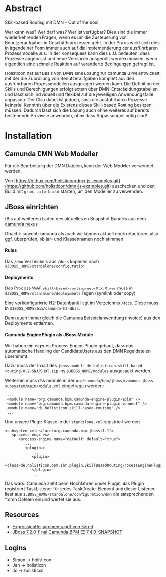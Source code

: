# Abstract

Skill-based Routing mit DMN - Out of the box!

Wer kann was? Wer darf was? Wer ist verfügbar? Dies sind die immer wiederkehrenden Fragen, wenn es um die Zusteuerung von Benutzeraufgaben in Geschäftsprozessen geht. In der Praxis wirkt sich dies in irgendeiner Form immer auch auf die Implementierung der ausführbaren Prozessmodelle aus. In der Konsequenz kann dies u.U. bedeuten, dass Prozesse angepasst und neue Versionen ausgerollt werden müssen, wenn eigentlich eine schnelle Reaktion auf veränderte Bedingungen gefragt ist.

Holisticon hat auf Basis von DMN eine Lösung für camunda BPM entwickelt, mit der die Zuordnung von Benutzeraufgaben komplett aus den ausführbaren Prozessmodellen ausgelagert werden kann. Die Definition der Skills und Berechtigungen erfolgt extern über DMN-Entscheidungstabellen und lässt sich individuell und flexibel auf die jeweiligen Anwendungsfälle anpassen. Der Clou dabei ist jedoch, dass die ausführbaren Prozesse keinerlei Kenntnis über die Existenz dieses Skill-based Routing besitzen müssen. Dadurch lässt sich die Lösung auch ohne weiteres auf bereits bestehende Prozesse anwenden, ohne dass Anpassungen nötig sind! 

# Installation

## Camunda DMN Web Modeller

Für die Bearbeitung der DMN Dateien, kann der Web Modeler verwendet werden. 

Von [https://github.com/holisticon/dmn-js-examples.git](https://github.com/holisticon/dmn-js-examples.git) auschecken und den Build mit `grunt auto-build` starten, um den Modeller zu verwenden.


## JBoss einrichten

(Bis auf weiteres) Laden des aktuellesten Snapshot Bundles aus dem [camunda nexus](https://app.camunda.com/nexus/content/repositories/camunda-bpm-snapshots/org/camunda/bpm/jboss/camunda-bpm-ee-jboss/7.4.0-SNAPSHOT/)

Obacht: sowohl camunda als auch wir können aktuell noch refactoren, also ggf. überprüfen, ob jar- und Klassennamen noch stimmen

#### Rules

Das `/dmn` Verzeichnis aus `/docs` kopieren nach `$JBOSS_HOME/standalone/configuration`

#### Deployments
    
Das Process WAR `skill-based-routing-web-X.X.X.war` muss in `$JBOSS_HOME/standalone/deployments` liegen (symlink oder copy)    

Eine vorkonfigurierte H2-Datenbank liegt im Verzeichnis `/docs`. Diese muss in `$JBOSS_HOME/bin/camunda-h2-dbs/`.

Dann auch immer gleich die Camunda Beispielanwendung (invoice) aus den Deployments entfernen.


#### Camunda Engine Plugin als JBoss Module

Wir haben ein eigenes  Process Engine Plugin gebaut, dass das automatische Handling der CandidateUsers aus den DMN Regeldateien übernimmt.

Dazu muss der Inhalt des `jboss-module-de.holisticon.skill-based-routing-0.2-SNAPSHOT.zip` ins `$JBOSS_HOME/modules` ausgepackt werden.    

Weiterhin muss das module in der `org/camunda/bpm/jboss/camunda-jboss-subsystem/main/module.xml` eingetragen werden:


     ...
     <module name="org.camunda.bpm.camunda-engine-plugin-spin" />
     <module name="org.camunda.bpm.camunda-engine-plugin-connect" />
     <module name="de.holisticon.skill-based-routing" />
     ...


Und unsere Plugin Klasse in der `standalone.xml` registriert werden

    <subsystem xmlns="urn:org.camunda.bpm.jboss:1.1">
       <process-engines>
          <process-engine name="default" default="true">
             ...
             <plugins>
                ...
                <plugin>
                   <class>de.holisticon.bpm.sbr.plugin.SkillBasedRoutingProcessEnginePlugin</class>
                </plugin>
                ...


Das wars. Camunda zieht beim Hochfahren unser Plugin, das Plugin registriert TaskListener für jedes TaskCreate-Element und dieser 
Listener liest aus `$JBOSS_HOME/standalone/configuration/dmn` die entsprechenden *.dmn Dateien ein und wertet sie aus. 



## Resources

* [ExpressionRequirements.pdf von Bernd](docs/ExpressionRequirements.pdf)
* [JBoss 7.2.0-Final Camunda BPM EE 7.4.0-SNAPSHOT](https://app.camunda.com/nexus/content/repositories/camunda-bpm-snapshots/org/camunda/bpm/jboss/camunda-bpm-ee-jboss/7.4.0-SNAPSHOT/)

## Logins

* Simon -> holisticon   
* Jan -> holisticon   
* Jo -> holisticon 


